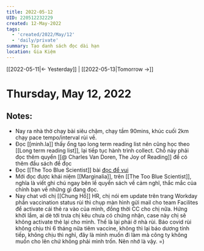```yaml
---
title: 2022-05-12
UID: 220512232229
created: 12-May-2022
tags:
  - 'created/2022/May/12'
  - 'daily/private'
summary: Tạo danh sách đọc dài hạn
location: Gia Kiệm
---
```

[[2022-05-11|<- Yesterday]] | [[2022-05-13|Tomorrow ->]]
# Thursday, May 12, 2022

## Notes:
- Nay ra nhà thờ chạy bài siêu chậm, chạy tầm 90mins, khúc cuối 2km chạy pace tempo/interval rùi về.
- Đọc [[minh.la]] thấy ổng tạo long term reading list nên cũng học theo [[Long term reading list]], lại tiếp tục hành trình collect. Chỗ này phải đọc thêm quyển [[@ Charles Van Doren, The Joy of Reading]] để có thêm đầu sách để đọc
- Đọc [[The Too Blue Scientist]] bài [đọc để vui](https://thetoobluescientist.com/doc-de-vui-vui-de-doc-de-doc-vui-khong-vui-cung-doc/)
- Mới đọc được khái niệm [[Marginalia]], trên [[The Too Blue Scientist]], nghĩa là viết ghi chú ngay bên lề quyển sách về cảm nghĩ, thắc mắc của chính bạn về những gì đang đọc.
- Nay chat với chị [[Chung Hồ]] HR, chị nói em update trên trang Workday phần vaccination status rùi thì chụp màn hình gửi mail cho team Facilites để activate cái thẻ ra vào của mình, đồng thời CC cho chị nữa. Hứng khởi lắm, ai dè tới trưa chị kêu chưa có chứng nhận, case này chị sẽ không activate thẻ lại cho mình. Thế là lại phải ở nhà rùi. Báo covid rùi không chịu thì 6 tháng nữa tiêm vaccine, không thì lại báo dương tính tiếp, không chịu thì nghỉ, đây là mình muốn đi làm mà công ty không muốn cho lên chứ không phải mình trốn. Nên nhớ là vậy. =)